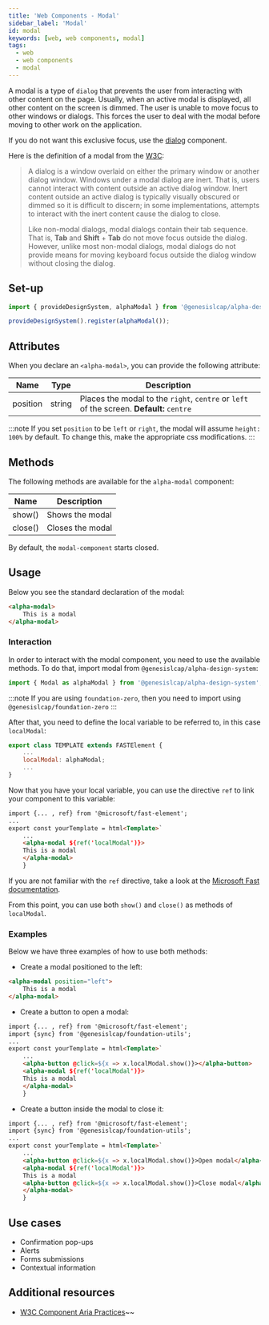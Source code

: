 ```yaml
---
title: 'Web Components - Modal'
sidebar_label: 'Modal'
id: modal
keywords: [web, web components, modal]
tags:
  - web
  - web components
  - modal
---
```


A modal is a type of `dialog` that prevents the user from interacting with other content on the page. Usually, when an active modal is displayed, all other content on the screen is dimmed. The user is unable to move focus to other windows or dialogs. This forces the user to deal with the modal before moving to other work on the application.

If you do not want this exclusive focus, use the [dialog](../../../../web/web-components/interaction/dialog/) component.

Here is the definition of a modal from the [W3C](https://w3c.github.io/aria-practices/#dialog_modal):

> A dialog is a window overlaid on either the primary window or another dialog window. Windows under a modal dialog are inert. That is, users cannot interact with content outside an active dialog window. Inert content outside an active dialog is typically visually obscured or dimmed so it is difficult to discern; in some implementations, attempts to interact with the inert content cause the dialog to close.
>
> Like non-modal dialogs, modal dialogs contain their tab sequence. That is, **Tab** and **Shift** + **Tab** do not move focus outside the dialog. However, unlike most non-modal dialogs, modal dialogs do not provide means for moving keyboard focus outside the dialog window without closing the dialog.

## Set-up

```ts
import { provideDesignSystem, alphaModal } from '@genesislcap/alpha-design-system';

provideDesignSystem().register(alphaModal());
```
## Attributes

When you declare an `<alpha-modal>`, you can provide the following attribute:

| Name     | Type   | Description                                                                     |
|----------|--------|---------------------------------------------------------------------------------|
| position | string | Places the modal to the `right`, `centre` or `left` of the screen. **Default:** `centre` |

:::note
If you set `position` to be `left` or `right`, the modal will assume `height: 100%` by default. To change this, make the appropriate css modifications.
:::


## Methods

The following methods are available for the `alpha-modal` component:

| Name    | Description                  |
|---------|------------------------------|
| show()  | Shows the modal  |
| close() | Closes the modal |

By default, the `modal-component` starts closed.

## Usage

Below you see the standard declaration of the modal:

```html
<alpha-modal>
    This is a modal
</alpha-modal>
```

### Interaction

In order to interact with the modal component, you need to use the available methods. To do that, import modal from `@genesislcap/alpha-design-system`:

``` typescript
import { Modal as alphaModal } from '@genesislcap/alpha-design-system';
```
:::note
If you are using `foundation-zero`, then you need to import using `@genesislcap/foundation-zero`
:::

After that, you need to define the local variable to be referred to, in this case `localModal`:

```js {3}
export class TEMPLATE extends FASTElement {
    ...
    localModal: alphaModal;
    ...
}
```

Now that you have your local variable, you can use the directive `ref` to link your component to this variable:

```html {1,5-7}
import {... , ref} from '@microsoft/fast-element';
...
export const yourTemplate = html<Template>`
    ...
    <alpha-modal ${ref('localModal')}>
    This is a modal
    </alpha-modal>
    }
```

If you are not familiar with the `ref` directive, take a look at the [Microsoft Fast documentation](https://www.fast.design/docs/fast-element/using-directives/#the-repeat-directive).

From this point, you can use both `show()` and `close()` as methods of `localModal`.

### Examples

Below we have three examples of how to use both methods:

- Create a modal positioned to the left:
```html
<alpha-modal position="left">
    This is a modal
</alpha-modal>
```
- Create a button to open a modal:

```html {6}
import {... , ref} from '@microsoft/fast-element';
import {sync} from '@genesislcap/foundation-utils';
...
export const yourTemplate = html<Template>`
    ...
    <alpha-button @click=${x => x.localModal.show()}></alpha-button>
    <alpha-modal ${ref('localModal')}>
    This is a modal
    </alpha-modal>
    }
```

- Create a button inside the modal to close it:

```html {9}
import {... , ref} from '@microsoft/fast-element';
import {sync} from '@genesislcap/foundation-utils';
...
export const yourTemplate = html<Template>`
    ...
    <alpha-button @click=${x => x.localModal.show()}>Open modal</alpha-button>
    <alpha-modal ${ref('localModal')}>
    This is a modal
    <alpha-button @click=${x => x.localModal.show()}>Close modal</alpha-button>
    </alpha-modal>
    }
```

## Use cases

- Confirmation pop-ups
- Alerts
- Forms submissions
- Contextual information

## Additional resources

- [W3C Component Aria Practices](https://w3c.github.io/aria-practices/#dialog_modal)~~
